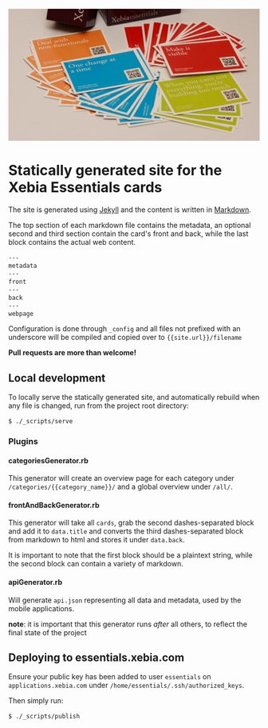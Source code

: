 ![Xebia Essentials](https://raw.githubusercontent.com/xebia/essentials/master/img/XebiaEssentialsCards.jpg?token=3891755__eyJzY29wZSI6IlJhd0Jsb2I6eGViaWEvZXNzZW50aWFscy9tYXN0ZXIvaW1nL1hlYmlhRXNzZW50aWFsc0NhcmRzLmpwZyIsImV4cGlyZXMiOjE0MDI4NjA4MDZ9--390a00c227c472015e94b6b0e613cc1785ef4bb0)

# Statically generated site for the Xebia Essentials cards

The site is generated using [Jekyll](http://jekyllrb.com/) and the content is
written in [Markdown](http://daringfireball.net/projects/markdown).

The top section of each markdown file contains the metadata, an optional second
and third section contain the card's front and back, while the last block
contains the actual web content.

    ---
    metadata
    ---
    front
    ---
    back
    ---
    webpage

Configuration is done through `_config` and all files not prefixed with an
underscore will be compiled and copied over to `{{site.url}}/filename`

**Pull requests are more than welcome!**

## Local development

To locally serve the statically generated site, and automatically rebuild when
any file is changed, run from the project root directory:

    $ ./_scripts/serve

### Plugins

#### categoriesGenerator.rb

This generator will create an overview page for each category under
`/categories/{{category_name}}/` and a global overview under `/all/`.

#### frontAndBackGenerator.rb

This generator will take all `cards`, grab the second dashes-separated block
and add it to `data.title` and converts the third dashes-separated block from
markdown to html and stores it under `data.back`.

It is important to note that the first block should be a plaintext string,
while the second block can contain a variety of markdown.

#### apiGenerator.rb

Will generate `api.json` representing all data and metadata, used by the mobile
applications.

**note**: it is important that this generator runs *after* all others, to
reflect the final state  of the project

## Deploying to essentials.xebia.com

Ensure your public key has been added to user `essentials` on
`applications.xebia.com` under `/home/essentials/.ssh/authorized_keys`.

Then simply run:

    $ ./_scripts/publish

